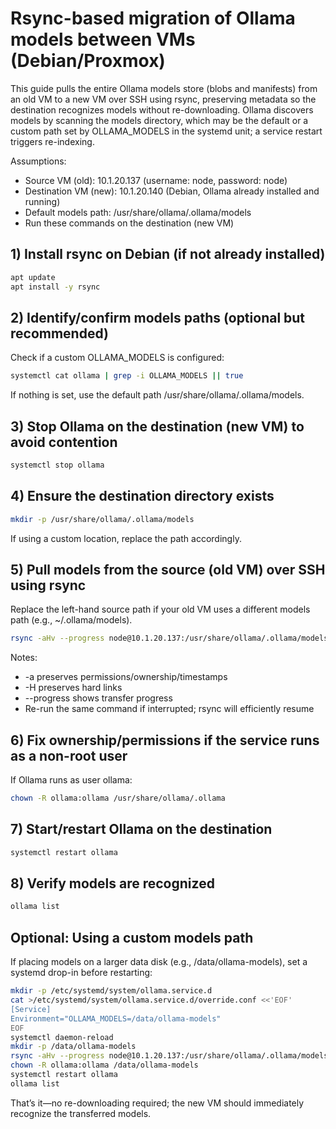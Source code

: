 # Rsync-based migration of Ollama models between VMs (Debian/Proxmox)

This guide pulls the entire Ollama models store (blobs and manifests) from an old VM to a new VM over SSH using rsync, preserving metadata so the destination recognizes models without re-downloading. Ollama discovers models by scanning the models directory, which may be the default or a custom path set by OLLAMA_MODELS in the systemd unit; a service restart triggers re-indexing.

Assumptions:
- Source VM (old): 10.1.20.137 (username: node, password: node)
- Destination VM (new): 10.1.20.140 (Debian, Ollama already installed and running)
- Default models path: /usr/share/ollama/.ollama/models
- Run these commands on the destination (new VM)

## 1) Install rsync on Debian (if not already installed)
```bash
apt update
apt install -y rsync
```

## 2) Identify/confirm models paths (optional but recommended)
Check if a custom OLLAMA_MODELS is configured:
```bash
systemctl cat ollama | grep -i OLLAMA_MODELS || true
```

If nothing is set, use the default path /usr/share/ollama/.ollama/models.

## 3) Stop Ollama on the destination (new VM) to avoid contention
```bash
systemctl stop ollama
```

## 4) Ensure the destination directory exists
```bash
mkdir -p /usr/share/ollama/.ollama/models
```

If using a custom location, replace the path accordingly.

## 5) Pull models from the source (old VM) over SSH using rsync
Replace the left-hand source path if your old VM uses a different models path (e.g., ~/.ollama/models).
```bash
rsync -aHv --progress node@10.1.20.137:/usr/share/ollama/.ollama/models/ /usr/share/ollama/.ollama/models/
```

Notes:
- -a preserves permissions/ownership/timestamps
- -H preserves hard links
- --progress shows transfer progress
- Re-run the same command if interrupted; rsync will efficiently resume

## 6) Fix ownership/permissions if the service runs as a non-root user
If Ollama runs as user ollama:
```bash
chown -R ollama:ollama /usr/share/ollama/.ollama
```

## 7) Start/restart Ollama on the destination
```bash
systemctl restart ollama
```

## 8) Verify models are recognized
```bash
ollama list
```

## Optional: Using a custom models path
If placing models on a larger data disk (e.g., /data/ollama-models), set a systemd drop-in before restarting:
```bash
mkdir -p /etc/systemd/system/ollama.service.d
cat >/etc/systemd/system/ollama.service.d/override.conf <<'EOF'
[Service]
Environment="OLLAMA_MODELS=/data/ollama-models"
EOF
systemctl daemon-reload
mkdir -p /data/ollama-models
rsync -aHv --progress node@10.1.20.137:/usr/share/ollama/.ollama/models/ /data/ollama-models/
chown -R ollama:ollama /data/ollama-models
systemctl restart ollama
ollama list
```

That’s it—no re-downloading required; the new VM should immediately recognize the transferred models.
